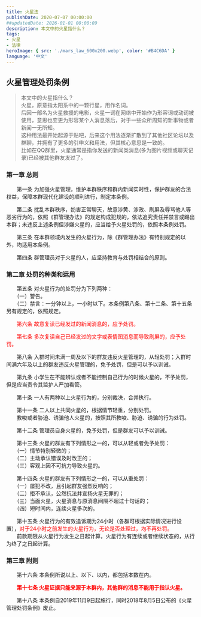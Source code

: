 ```yaml
---
title: 火星法
publishDate: 2020-07-07 00:00:00
##updatedDate: 2026-01-01 00:00:09
description: 本文中的火星指什么？
tags:
- 火星
- 法律
heroImage: { src: './mars_law_600x200.webp', color: '#B4C6DA' }
language: '中文'
---
```


## 火星管理处罚条例
 
> 本文中的火星指什么？  
> 火星，原意指太阳系中的一颗行星，用作名词。  
> 后因一部名为火星救援的电影，火星一词在网络中开始作为形容词或动词被使用，意思也变更为形容某个人消息落后，对于一些众所周知的新事物或者新闻一无所知。  
> 这种用法最开始起源于贴吧，后来这个用法逐渐扩散到了其他社区论坛以及群聊，并拥有了更多的引申义和用法，但其核心意思是一致的。  
> 比如在QQ群里，火星通常是指你发送的新闻类消息(多为图片视频或聊天记录)已经被其他群友发过了。
 
### 第一章 总则
 
 　　第一条 为加强火星管理，维护本群秩序和群内新闻实时性，保护群友的合法权益，保障本群现代化建设的顺利进行，制定本条例。
 
 　　第二条 扰乱本群秩序，妨害正常聊天，故意涉黄、涉政、刷屏及辱骂他人等恶劣行为的，依照《群管理办法》的规定构成犯规的，依法追究责任并禁言或踢出本群；未违反上述条例但涉嫌火星的，应当给予火星处罚的，依照本条例处罚。
 
 　　第三条 在本群领域内发生的火星行为，除《群管理办法》有特别规定的以外，均适用本条例。
 
 　　第四条 群管理员对于火星的人，应坚持教育与处罚相结合的原则。
 
### 第二章 处罚的种类和运用
 
 　　第五条 对火星行为的处罚分为下列两种：  
 　　（一）警告。  
 　　（二）禁言：一分钟以上，一小时以下。本条例第八条、第十二条、第十五条另有规定的，依照规定。
 
 　　<font color="red">第六条 故意复读已经发过的新闻消息的，应予处罚。</font>
 
 　　<font color="red">第七条 多次复读自己已经发过的文字或表情图消息而导致刷屏的，应予处罚。</font>
 
 　　第八条 入群时间未满一周及以下的群友违反火星管理的，从轻处罚；入群时间满六年及以上的群友违反火星管理的，免予处罚，但是可以予以训诫。
 
 　　第九条 小学生在不能辨认或者不能控制自己行为的时候火星的，不予处罚，但是应当责令其监护人严加看管。
 
 　　第十条 一人有两种以上火星行为的，分别裁决，合并执行。
 
 　　第十一条 二人以上共同火星的，根据情节轻重，分别处罚。  
 　　教唆或者胁迫、诱骗他人火星的，按照其所教唆、胁迫、诱骗的行为处罚。
 
 　　第十二条 管理员自身火星的，免予处罚，但是群友可以予以训诫。
 
 　　第十三条 火星的群友有下列情形之一的，可以从轻或者免予处罚：  
 　　（一）情节特别轻微的；  
 　　（二）主动承认错误及时改正的；  
 　　（三）客观上因不可抗力导致火星的。  
 
 　　第十四条 火星的群友有下列情形之一的，可以从重处罚：  
 　　（一）屡犯不改，且引起群友强烈反响的；  
 　　（二）拒不承认，公然抗法并宣扬火星无罪的；  
 　　（三）当面火星，火星消息与原消息间隔不超过十句话的；  
 　　（四）短时间内，连续火星多次的。
 
 　　第十五条 火星行为的有效追诉期为24小时（各群可根据实际情况进行设置），<font color="red">对于24小时之前发生的火星行为，无论是否处理过，均不再处罚。</font>  
 　　前款期限从火星行为发生之日起计算，火星行为有连续或者继续状态的，从行为终了之日起计算。
 
### 第三章 附则
 
 　　第十六条 本条例所说以上、以下、以内，都包括本数在内。
 
 　　**<font color="red">第十七条 火星证据只能来源于本群内，其他群的消息不能用于指认火星。</font>**
 
 　　第十八条 本条例自2019年11月9日起施行，同时2018年8月5日公布的《火星管理处罚条例》废止。


 